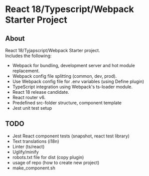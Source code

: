 # React 18/Typescript/Webpack Starter Project 

<!-- ABOUT THE PROJECT -->
## About
React 18/Tyjapscript/Webpack Starter project.   
Includes the following:
- Webpack for bundling, development server and hot module replacement.
- Webpack config file splitting (common, dev, prod).
- Use Webpack config file for .env variables (using Define plugin)
- TypeScript integration using Webpack's ts-loader module.
- React 18 release candidate. 
- React router v6.
- Predefined src-folder structure, component template
- Jest unit test setup 

## TODO
- Jest React component tests (snapshot, react test library)
- Text translations (i18n)
- Linter (ts/react)
- Uglify/minify
- robots.txt file for dist (copy plugin)
- usage of repo (how to create new project)
- make_component.sh